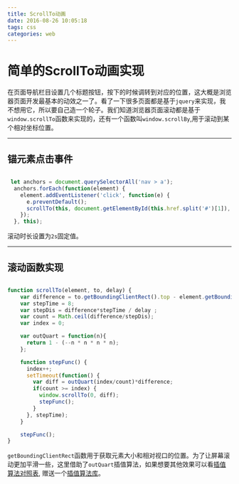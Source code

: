 ```yaml
---
title: ScrollTo动画
date: 2016-08-26 10:05:18
tags: css
categories: web
---
```



# 简单的ScrollTo动画实现

在页面导航栏目设置几个标题按钮，按下的时候调转到对应的位置，这大概是浏览器页面开发最基本的动效之一了。看了一下很多页面都是基于`jquery`来实现，我不想用它，所以要自己造一个轮子。我们知道浏览器页面滚动都是基于`window.scrollTo`函数来实现的，还有一个函数叫`window.scrollBy`,用于滚动到某个相对坐标位置。

<!-- more -->
---

## 锚元素点击事件

``` javascript

 let anchors = document.querySelectorAll('nav > a');
  anchors.forEach(function(element) {
    element.addEventListener('click', function(e) {
      e.preventDefault();
      scrollTo(this, document.getElementById(this.href.split('#')[1]), 2000);
    });
  }, this);

```

滚动时长设置为`2s`固定值。

---

## 滚动函数实现

``` javascript

function scrollTo(element, to, delay) {
    var difference = to.getBoundingClientRect().top - element.getBoundingClientRect().top - 80;
    var stepTime = 8;
    var stepDis = difference*stepTime / delay ;
    var count = Math.ceil(difference/stepDis);
    var index = 0;

    var outQuart = function(n){
      return 1 - (--n * n * n * n);
    };

    function stepFunc() {
      index++;
      setTimeout(function() {
        var diff = outQuart(index/count)*difference;
        if(count >= index) {
          window.scrollTo(0, diff);
          stepFunc();
        }
      }, stepTime);
    }

    stepFunc();
}

```

`getBoundingClientRect`函数用于获取元素大小和相对视口的位置。为了让屏幕滚动更加平滑一些，这里借助了`outQuart`插值算法，如果想要其他效果可以看[插值算法对照表](http://easings.net/zh-cn),
赠送一个[插值算法库](https://github.com/component/ease)。